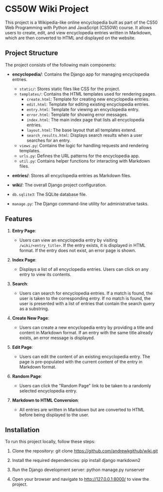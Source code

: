 # CS50W Wiki Project

This project is a Wikipedia-like online encyclopedia built as part of the CS50 Web Programming with Python and JavaScript (CS50W) course. It allows users to create, edit, and view encyclopedia entries written in Markdown, which are then converted to HTML and displayed on the website.

## Project Structure

The project consists of the following main components:

- **encyclopedia/**: Contains the Django app for managing encyclopedia entries.
  - `static/`: Stores static files like CSS for the project.
  - `templates/`: Contains the HTML templates used for rendering pages.
    - `create.html`: Template for creating new encyclopedia entries.
    - `edit.html`: Template for editing existing encyclopedia entries.
    - `entry.html`: Template for viewing an encyclopedia entry.
    - `error.html`: Template for showing error messages.
    - `index.html`: The main index page that lists all encyclopedia entries.
    - `layout.html`: The base layout that all templates extend.
    - `search_results.html`: Displays search results when a user searches for an entry.
  - `views.py`: Contains the logic for handling requests and rendering templates.
  - `urls.py`: Defines the URL patterns for the encyclopedia app.
  - `util.py`: Contains helper functions for interacting with Markdown files.

- **entries/**: Stores all encyclopedia entries as Markdown files.

- **wiki/**: The overall Django project configuration.

- `db.sqlite3`: The SQLite database file.

- `manage.py`: The Django command-line utility for administrative tasks.

## Features

1. **Entry Page**: 
   - Users can view an encyclopedia entry by visiting `/wiki/<entry_title>`. If the entry exists, it is displayed in HTML format. If the entry does not exist, an error page is shown.

2. **Index Page**: 
   - Displays a list of all encyclopedia entries. Users can click on any entry to view its contents.

3. **Search**: 
   - Users can search for encyclopedia entries. If a match is found, the user is taken to the corresponding entry. If no match is found, the user is presented with a list of entries that contain the search query as a substring.

4. **Create New Page**: 
   - Users can create a new encyclopedia entry by providing a title and content in Markdown format. If an entry with the same title already exists, an error message is displayed.

5. **Edit Page**: 
   - Users can edit the content of an existing encyclopedia entry. The page is pre-populated with the current content of the entry in Markdown format.

6. **Random Page**: 
   - Users can click the "Random Page" link to be taken to a randomly selected encyclopedia entry.

7. **Markdown to HTML Conversion**: 
   - All entries are written in Markdown but are converted to HTML before being displayed to the user.

## Installation

To run this project locally, follow these steps:

1. Clone the repository:
   git clone https://github.com/andrewkgithub/wiki.git

2. Install the required dependencies:
   pip install django markdown2

3. Run the Django development server:
   python manage.py runserver

4. Open your browser and navigate to http://127.0.0.1:8000/ to view the project.
